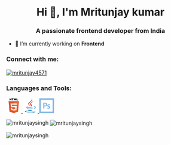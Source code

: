 <h1 align="center">Hi 👋, I'm Mritunjay kumar</h1>
<h3 align="center">A passionate frontend developer from India</h3>

- 🔭 I’m currently working on **Frontend**

<h3 align="left">Connect with me:</h3>
<p align="left">
<a href="https://instagram.com/mritunjay4571" target="blank"><img align="center" src="https://raw.githubusercontent.com/rahuldkjain/github-profile-readme-generator/master/src/images/icons/Social/instagram.svg" alt="mritunjay4571" height="30" width="40" /></a>
</p>

<h3 align="left">Languages and Tools:</h3>
<p align="left"> <a href="https://www.w3.org/html/" target="_blank"> <img src="https://raw.githubusercontent.com/devicons/devicon/master/icons/html5/html5-original-wordmark.svg" alt="html5" width="40" height="40"/> </a> <a href="https://www.java.com" target="_blank"> <img src="https://raw.githubusercontent.com/devicons/devicon/master/icons/java/java-original.svg" alt="java" width="40" height="40"/> </a> <a href="https://www.photoshop.com/en" target="_blank"> <img src="https://raw.githubusercontent.com/devicons/devicon/master/icons/photoshop/photoshop-line.svg" alt="photoshop" width="40" height="40"/> </a> </p>

<p><img align="left" src="https://github-readme-stats.vercel.app/api/top-langs?username=mritunjaysingh&show_icons=true&locale=en&layout=compact" alt="mritunjaysingh" /></p>

<p>&nbsp;<img align="center" src="https://github-readme-stats.vercel.app/api?username=mritunjaysingh&show_icons=true&locale=en" alt="mritunjaysingh" /></p>

<p><img align="center" src="https://github-readme-streak-stats.herokuapp.com/?user=mritunjaysingh&" alt="mritunjaysingh" /></p>
